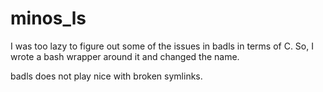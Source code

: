 # minos_ls
 
I was too lazy to figure out some of the issues in badls in terms of C. So, I wrote a bash wrapper around it and changed the name.

badls does not play nice with broken symlinks.
